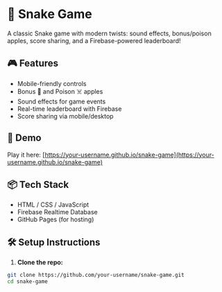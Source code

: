 # 🐍 Snake Game

A classic Snake game with modern twists: sound effects, bonus/poison apples, score sharing, and a Firebase-powered leaderboard!

## 🎮 Features

- Mobile-friendly controls
- Bonus 🍎 and Poison ☠️ apples
- Sound effects for game events
- Real-time leaderboard with Firebase
- Score sharing via mobile/desktop

## 🚀 Demo

Play it here: [https://your-username.github.io/snake-game](https://your-username.github.io/snake-game)

## 📦 Tech Stack

- HTML / CSS / JavaScript
- Firebase Realtime Database
- GitHub Pages (for hosting)

## 🛠 Setup Instructions

1. **Clone the repo:**

```bash
git clone https://github.com/your-username/snake-game.git
cd snake-game
